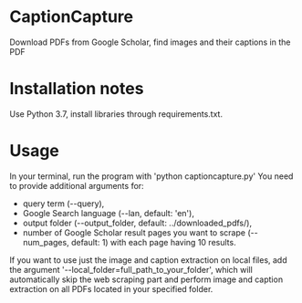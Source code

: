 # CaptionCapture
 Download PDFs from Google Scholar, find images and their captions in the PDF

# Installation notes
 Use Python 3.7, install libraries through requirements.txt.
 
 # Usage
  In your terminal, run the program with 'python captioncapture.py'
  You need to provide additional arguments for: 
   - query term (--query), 
   - Google Search language (--lan, default: 'en'), 
   - output folder (--output_folder, default: ../downloaded_pdfs/),
   - number of Google Scholar result pages you want to scrape (--num_pages, default: 1) with each page having 10 results.
   
  If you want to use just the image and caption extraction on local files, add the argument '--local_folder=full_path_to_your_folder', which will automatically skip the web 
  scraping part and perform image and caption extraction on all PDFs located in your specified folder.
  
